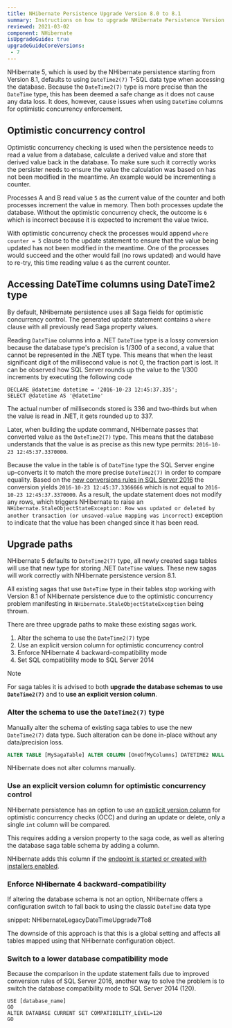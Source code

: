 ```yaml
---
title: NHibernate Persistence Upgrade Version 8.0 to 8.1
summary: Instructions on how to upgrade NHibernate Persistence Version 8.0 to 8.1 to resolve StaleObjectStateException errors.
reviewed: 2021-03-02
component: NHibernate
isUpgradeGuide: true
upgradeGuideCoreVersions:
 - 7
---
```



NHibernate 5, which is used by the NHibernate persistence starting from Version 8.1, defaults to using `DateTime2(7)` T-SQL data type when accessing the database. Because the `DateTime2(7)` type is more precise than the `DateTime` type, this has been deemed a safe change as it does not cause any data loss. It does, however, cause issues when using `DateTime` columns for optimistic concurrency enforcement.


## Optimistic concurrency control

Optimistic concurrency checking is used when the persistence needs to read a value from a database, calculate a derived value and store that derived value back in the database. To make sure such it correctly works the persister needs to ensure the value the calculation was based on has not been modified in the meantime. An example would be incrementing a counter.

Processes A and B read value `5` as the current value of the counter and both processes increment the value in memory. Then both processes update the database. Without the optimistic concurrency check, the outcome is `6` which is incorrect because it is expected to increment the value twice.

With optimistic concurrency check the processes would append `where counter = 5` clause to the update statement to ensure that the value being updated has not been modified in the meantime. One of the processes would succeed and the other would fail (no rows updated) and would have to re-try, this time reading value `6` as the current counter.


## Accessing DateTime columns using DateTime2 type

By default, NHibernate persistence uses all Saga fields for optimistic concurrency control. The generated update statement contains a `where` clause with all previously read Saga property values.

Reading `DateTime` columns into a .NET `DateTime` type is a lossy conversion because the database type's precision is 1/300 of a second, a value that cannot be represented in the .NET type. This means that when the least significant digit of the millisecond value is not 0, the fraction part is lost. It can be observed how SQL Server rounds up the value to the 1/300 increments by executing the following code

```
DECLARE @datetime datetime = '2016-10-23 12:45:37.335';
SELECT @datetime AS '@datetime'
```

The actual number of milliseconds stored is 336 and two-thirds but when the value is read in .NET, it gets rounded up to 337.

Later, when building the update command, NHibernate passes that converted value as the `DateTime2(7)` type. This means that the database understands that the value is as precise as this new type permits: `2016-10-23 12:45:37.3370000`.

Because the value in the table is of `DateTime` type the SQL Server engine up-converts it to match the more precise `DateTime2(7)` in order to compare equality. Based on the [new conversions rules in SQL Server 2016](https://support.microsoft.com/en-us/help/4010261/sql-server-and-azure-sql-database-improvements-in-handling-data-types) the conversion yields `2016-10-23 12:45:37.3366666` which is not equal to `2016-10-23 12:45:37.3370000`. As a result, the update statement does not modify any rows, which triggers NHibernate to raise an `NHibernate.StaleObjectStateException: Row was updated or deleted by another transaction (or unsaved-value mapping was incorrect)` exception to indicate that the value has been changed since it has been read.


## Upgrade paths

NHibernate 5 defaults to `DateTime2(7)` type, all newly created saga tables will use that new type for storing .NET `DateTime` values. These new sagas will work correctly with NHibernate persistence version 8.1.

All existing sagas that use `DateTime` type in their tables stop working with Version 8.1 of NHibernate persistence due to the optimistic concurrency problem manifesting in `NHibernate.StaleObjectStateException` being thrown.

There are three upgrade paths to make these existing sagas work.

1. Alter the schema to use the `DateTime2(7)` type
2. Use an explicit version column for optimistic concurrency control
3. Enforce NHibernate 4 backward-compatibility mode
4. Set SQL compatibility mode to SQL Server 2014

> [!NOTE]
> For saga tables it is advised to both **upgrade the database schemas to use `DateTime2(7)`** and to **use an explicit version column**.


### Alter the schema to use the `DateTime2(7)` type

Manually alter the schema of existing saga tables to use the new `DateTime2(7)` data type. Such alteration can be done in-place without any data/precision loss.

```sql
ALTER TABLE [MySagaTable] ALTER COLUMN [OneOfMyColumns] DATETIME2 NULL
```

NHibernate does not alter columns manually.


### Use an explicit version column for optimistic concurrency control

NHibernate persistence has an option to use an [explicit version column](/persistence/nhibernate/saga-concurrency.md#custom-behavior-explicit-version) for optimistic concurrency checks (OCC) and during an update or delete, only a single `int` column will be compared.

This requires adding a version property to the saga code, as well as altering the database saga table schema by adding a column.

NHibernate adds this column if the [endpoint is started or created with installers enabled](/nservicebus/operations/installers.md).


### Enforce NHibernate 4 backward-compatibility

If altering the database schema is not an option, NHibernate offers a configuration switch to fall back to using the classic `DateTime` data type

snippet: NHibernateLegacyDateTimeUpgrade7To8

The downside of this approach is that this is a global setting and affects all tables mapped using that NHibernate configuration object.


### Switch to a lower database compatibility mode

Because the comparison in the update statement fails due to improved conversion rules of SQL Server 2016, another way to solve the problem is to switch the database compatibility mode to SQL Server 2014 (120).

```
USE [database_name]
GO
ALTER DATABASE CURRENT SET COMPATIBILITY_LEVEL=120
GO
```

